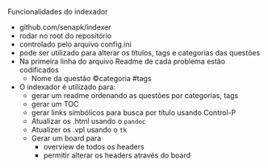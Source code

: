 Funcionalidades do indexador
- github.com/senapk/indexer
- rodar no root do repositório
- controlado pelo arquivo config.ini
- pode ser utilizado para alterar os títulos, tags e categorias das questões
- Na primeira linha do arquivo Readme de cada problema estão codificados
    - Nome da questão ©categoria #tags
- O indexador é utilizado para:
    - gerar um readme ordenando as questões por categorias, tags
    - gerar um TOC
    - gerar links simbólicos para busca por título usando Control-P
    - Atualizar os .html usando o `pandoc`
    - Atualizer os .vpl usando o `tk`
    - Gerar um board para
        - overview de todos os headers
        - permitir alterar os headers através do board

